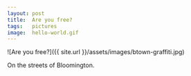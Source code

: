 ```yaml
---
layout: post
title:  Are you free?
tags:   pictures 
image:  hello-world.gif
---
```


![Are you free?]({{ site.url }}/assets/images/btown-graffiti.jpg)

On the streets of Bloomington.

